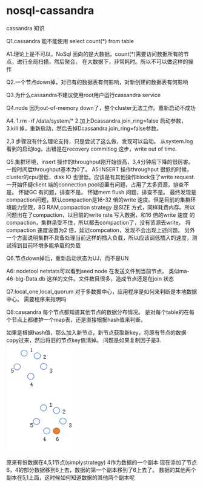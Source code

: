 # nosql-cassandra
cassandra 知识

Q1.cassandra 能不能使用 select count(*) from table

A1.理论上是不可以，NoSql 面向的是大数据，count(*)需要访问数据所有的节点，进行全局扫描，然后聚合，
在大数据下，非常耗时。所以不可以做这样的操作

Q2.一个节点down掉，对已有的数据表有何影响，对新创建的数据表有何影响


Q3.为什么cassandra不建议使用root用户运行cassandra service

Q4.node 因为out-of-memory down了，整个cluster无法工作。重新启动不成功

A4.
1.rm -rf /data/system/*
2.加上Dcassandra.join_ring=false
启动参数，
3.kill 掉，重新启动，然后去掉Dcassandra.join_ring=false参数。

2,3 步骤没有什么理论支持，只是尝试了这么做，发现可以启动。
从system.log 看到的启动log，出错是在recovery commitlog 这步，write out of time.

Q5.集群环境，insert 操作的throughput刚开始很高，3,4分钟后下降的很厉害。一段时间后throughput基本为0了。
A5:INSERT 操作throughput 很低的时候，cluster的cpu很低，disk IO 也很低。应该是有其他操作block住了write request.
一开始怀疑client 端的connection pool设置有问题，占用了太多资源，排查不是。
怀疑GC 有问题，排查不是。
怀疑mem flush 问题，排查不是。
最终发现是compaction问题，默认compaction是16-32 倍的write 速度。但是目前的集群环境能力受限，8G RAM,compaction strategy 是SIZE 方式，同样耗费内存。所以问题出在了compaction，以目前的write rate 写入数据，和16 倍的write 速度 的compaction，集群承受不住，所以都去compaction了，没有资源去write。
将compaction 速度设置为2 倍，延迟compcation，发现不会出现上述问题。
另外一个方面说明集群不具备处理当前这样的插入负载，所以应该调低插入的速度，测试得到目前环境多能承载的负载

Q6.节点down掉后，重新启动状态为UJ，而不是UN

A6:
nodetool netstats可以看到seed node 在发送文件到当前节点。
类似ma-46-big-Data.db  这样的文件。文件数目很多，造成节点还是在join 状态

Q7:local_one,local_quorum 对于多数据中心，应用程序是如何来判断是本地数据中心。
需要程序来指明吗

Q8:cassandra 每个节点都知道其他节点的数据分布情况。
是对每个table的在每个节点上都维护一个map表，还是直接根据hash值来判断。

如果是根据hash值，那么加入新节点，新节点获取新key，将原有节点的数据copy过来，然后将旧的节点key值清掉。
问题是如果复制因子是3.
![image](https://github.com/FS1360472174/nosql-cassandra/blob/master/ring.PNG)

原来有份数据在4,5,1节点(simplystrategy) 4作为数据的一个副本
现在添加了节点6，4的部分数据移到6上去，数据的第一个副本移到了6上去了。
数据的其他两个副本在5,1上面，这时候如何知道数据的其他两个副本呢
